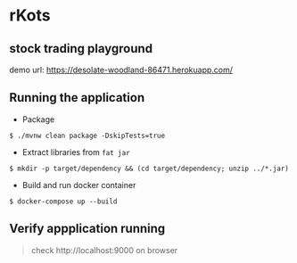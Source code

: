 # rKots
## stock trading playground
demo url: https://desolate-woodland-86471.herokuapp.com/
## Running the application

- Package

`$ ./mvnw clean package -DskipTests=true`

- Extract libraries from `fat jar`

`$ mkdir -p target/dependency && (cd target/dependency; unzip ../*.jar)`

- Build and run docker container

`$ docker-compose up --build`

##  Verify appplication running
> check http://localhost:9000 on browser
